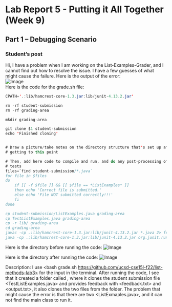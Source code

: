 # Lab Report 5 - Putting it All Together (Week 9)
## Part 1 – Debugging Scenario
### Studentʼs post
Hi, I have a problem when I am working on the List-Examples-Grader, and I cannot find out how to
resolve the issue. I have a few guesses of what might cause the failure.
Here is the output of the error:  
![Image](.png)   
Here is the code for the grade.sh file:  
```java
CPATH='.:lib/hamcrest-core-1.3.jar:lib/junit-4.13.2.jar'

rm -rf student-submission
rm -rf grading-area

mkdir grading-area

git clone $1 student-submission
echo 'Finished cloning'


# Draw a picture/take notes on the directory structure that's set up after
# getting to this point

# Then, add here code to compile and run, and do any post-processing of the
# tests
files=`find student-submission/*.java`
for file in $files
do
    if [[ -f $file ]] && [[ $file == *ListExamples* ]]
    then echo 'Correct file is submitted.'
    else echo 'File NOT submitted correctly!!!'
    fi 
done

cp student-submission/ListExamples.java grading-area
cp TestListExamples.java grading-area
cp -r lib/ grading-area
cd grading-area
javac -cp .:lib/hamcrest-core-1.3.jar:lib/junit-4.13.2.jar *.java 2> feedback.txt
java -cp .:lib/hamcrest-core-1.3.jar:lib/junit-4.13.2.jar org.junit.runner.JUnitCore TestListExamples >output.txt
```
Here is the directory before running the code:
![Image](.png)   

Here is the directory after running the code:
![Image](.png)   

Description: I use <bash grade.sh https://github.com/ucsd-cse15l-f22/list-methods-lab3> for the input in the terminal. After running the code, I see that it created a folder called <grading-area>, where it clones the student submission file <TestListExamples.java> and provides feedback with <feedback.txt> and <output.txt>, it also clones the two files from the <lib> folder. The problem that might cause the error is that there are two <ListExmaples.java>, and it can not find the main class to run it.

